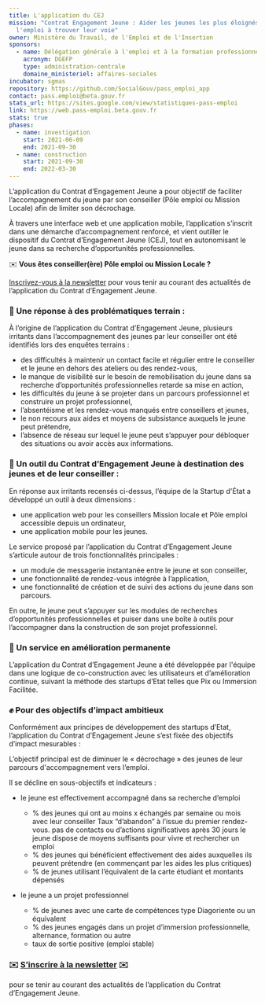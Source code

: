 ```yaml
---
title: L'application du CEJ
mission: "Contrat Engagement Jeune : Aider les jeunes les plus éloignés de
  l'emploi à trouver leur voie"
owner: Ministère du Travail, de l'Emploi et de l'Insertion
sponsors:
  - name: Délégation générale à l'emploi et à la formation professionnelle
    acronym: DGEFP
    type: administration-centrale
    domaine_ministeriel: affaires-sociales
incubator: sgmas
repository: https://github.com/SocialGouv/pass_emploi_app
contact: pass.emploi@beta.gouv.fr
stats_url: https://sites.google.com/view/statistiques-pass-emploi
link: https://web.pass-emploi.beta.gouv.fr
stats: true
phases:
  - name: investigation
    start: 2021-06-09
    end: 2021-09-30
  - name: construction
    start: 2021-09-30
    end: 2022-03-30
---
```

L’application du Contrat d’Engagement Jeune a pour objectif de faciliter l’accompagnement du jeune par son conseiller (Pôle emploi ou Mission Locale) afin de limiter son décrochage.

À travers une interface web et une application mobile, l’application s’inscrit dans une démarche d’accompagnement renforcé, et vient outiller le dispositif du Contrat d’Engagement Jeune (CEJ), tout en autonomisant le jeune dans sa recherche d’opportunités professionnelles.

✉️ **Vous êtes conseiller(ère) Pôle emploi ou Mission Locale ?** 

[Inscrivez-vous à la newsletter](https://e7ebcecb.sibforms.com/serve/MUIEAGGcVmvpJon1JwX1NDryrCokcf6UeW7WUBbMtxUI_1z-Y5QqXoKmW7XZWIY1oWa7MyZ0gs4n_z47OYjzyYrAEMxv4YJroeAh2QN2eIjShmh7xczIxOok5tiv9NMlZGUEiAn99j5Z2079dIvIgzRaTmeZEzeeAJtUJNIDpMh6bdLwxTqrKAbGLvMPQuyf98hB-UVt-Jo1Sb7-?mtm_campaign=newsletter-page-beta) pour vous tenir au courant des actualités de l’application du Contrat d’Engagement Jeune.

### 📝 Une réponse à des problématiques terrain : 

À l’origine de l’application du Contrat d’Engagement Jeune, plusieurs irritants dans l’accompagnement des jeunes par leur conseiller ont été identifiés lors des enquêtes terrains :

* des difficultés à maintenir un contact facile et régulier entre le conseiller et le jeune en dehors des ateliers ou des rendez-vous,
* le manque de visibilité sur le besoin de remobilisation du jeune dans sa recherche d’opportunités professionnelles retarde sa mise en action,
* les difficultés du jeune à se projeter dans un parcours professionnel et construire un projet professionnel,
* l’absentéisme et les rendez-vous manqués entre conseillers et jeunes,
* le non recours aux aides et moyens de subsistance auxquels le jeune peut prétendre,
* l’absence de réseau sur lequel le jeune peut s’appuyer pour débloquer des situations ou avoir accès aux informations.

### 🔧 Un outil du Contrat d’Engagement Jeune à destination des jeunes et de leur conseiller :

En réponse aux irritants recensés ci-dessus, l’équipe de la Startup d'État a développé un outil à deux dimensions :

* une application web pour les conseillers Mission locale et Pôle emploi accessible depuis un ordinateur,
* une application mobile pour les jeunes.

Le service proposé par l’application du Contrat d’Engagement Jeune s’articule autour de trois fonctionnalités principales : 

* un module de messagerie instantanée entre le jeune et son conseiller,
* une fonctionnalité de rendez-vous intégrée à l’application, 
* une fonctionnalité de création et de suivi des actions du jeune dans son parcours.

En outre, le jeune peut s’appuyer sur les modules de recherches d’opportunités professionnelles et puiser dans une boîte à outils pour l’accompagner dans la construction de son projet professionnel.

### 🔁 Un service en amélioration permanente

L’application du Contrat d’Engagement Jeune a été développée par l'équipe dans une logique de co-construction avec les utilisateurs et d’amélioration continue, suivant la méthode des startups d’Etat telles que Pix ou Immersion Facilitée.



### ✊ Pour des objectifs d’impact ambitieux

Conformément aux principes de développement des startups d’Etat, l’application du Contrat d’Engagement Jeune s’est fixée des objectifs d’impact mesurables :

L’objectif principal est de diminuer le « décrochage » des jeunes de leur parcours d'accompagnement vers l’emploi.

Il se décline en sous-objectifs et indicateurs :

* le jeune est effectivement accompagné dans sa recherche d’emploi 

  * % des jeunes qui ont au moins x échangés par semaine ou mois avec leur conseiller Taux “d’abandon” à l’issue du premier rendez-vous. pas de contacts ou d’actions significatives après 30 jours le jeune dispose de moyens suffisants pour vivre et rechercher un emploi 
  * % des jeunes qui bénéficient effectivement des aides auxquelles ils peuvent prétendre (en commençant par les aides les plus critiques)
  * % de jeunes utilisant l’équivalent de la carte étudiant et montants dépensés
* le jeune a un projet professionnel 

  * % de jeunes avec une carte de compétences type Diagoriente ou un équivalent 
  * % des jeunes engagés dans un projet d’immersion professionnelle, alternance, formation ou autre
  * taux de sortie positive (emploi stable)



### **✉️ [S’inscrire à la newsletter](https://e7ebcecb.sibforms.com/serve/MUIEAGGcVmvpJon1JwX1NDryrCokcf6UeW7WUBbMtxUI_1z-Y5QqXoKmW7XZWIY1oWa7MyZ0gs4n_z47OYjzyYrAEMxv4YJroeAh2QN2eIjShmh7xczIxOok5tiv9NMlZGUEiAn99j5Z2079dIvIgzRaTmeZEzeeAJtUJNIDpMh6bdLwxTqrKAbGLvMPQuyf98hB-UVt-Jo1Sb7-?mtm_campaign=newsletter-page-beta) ✉️**

pour se tenir au courant des actualités de l’application du Contrat d’Engagement Jeune.